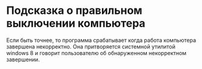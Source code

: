 # Подсказка о правильном выключении компьютера #

Если быть точнее, то программа срабатывает когда работа компьютера завершена некорректно. Она притворяется системной утилитой windows 8 и говорит пользователю об обнаруженном некорректном завершении.